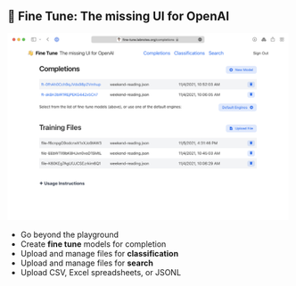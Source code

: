 ## 👋 Fine Tune: The missing UI for OpenAI

![](public/images/screenshot.png)

* Go beyond the playground
* Create **fine tune** models for completion
* Upload and manage files for **classification**
* Upload and manage files for **search**
* Upload CSV, Excel spreadsheets, or JSONL
